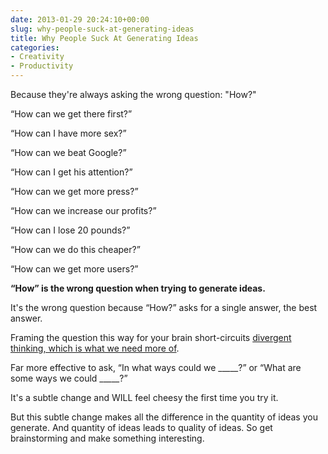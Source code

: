 ```yaml
---
date: 2013-01-29 20:24:10+00:00
slug: why-people-suck-at-generating-ideas
title: Why People Suck At Generating Ideas
categories:
- Creativity
- Productivity
---
```

Because they're always asking the wrong question: "How?"

“How can we get there first?”

“How can I have more sex?”

“How can we beat Google?”

“How can I get his attention?”

“How can we get more press?”

“How can we increase our profits?”

“How can I lose 20 pounds?”

“How can we do this cheaper?”

“How can we get more users?”

**“How” is the wrong question when trying to generate ideas.**

It's the wrong question because “How?” asks for a single answer, the best answer.

Framing the question this way for your brain short-circuits [divergent thinking, which is what we need more of](http://www.youtube.com/watch?v=zDZFcDGpL4U&t=7m43s).

Far more effective to ask, “In what ways could we _____?” or “What are some ways we could _____?”

It's a subtle change and WILL feel cheesy the first time you try it.

But this subtle change makes all the difference in the quantity of ideas you generate. And quantity of ideas leads to quality of ideas. So get brainstorming and make something interesting.